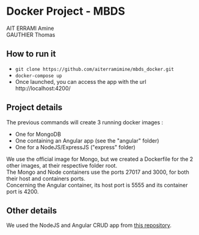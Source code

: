 # Docker Project - MBDS
AIT ERRAMI Amine<br/>
GAUTHIER Thomas

## How to run it
* `git clone https://github.com/aiterramimine/mbds_docker.git`
* `docker-compose up`
* Once launched, you can access the app with the url http://localhost:4200/

## Project details
The previous commands will create 3 running docker images :
- One for MongoDB
- One containing an Angular app (see the "angular" folder)
- One for a NodeJS/ExpressJS ("express" folder)

We use the official image for Mongo, but we created a Dockerfile for the 2 other images, at their respective folder root.<br/>
The Mongo and Node containers use the ports 27017 and 3000, for both their host and containers ports.<br/>
Concerning the Angular container, its host port is 5555 and its container port is 4200.

## Other details
We used the NodeJS and Angular CRUD app from [this repository](https://github.com/CodAffection/MEAN-Stack-CRUD-Operations).